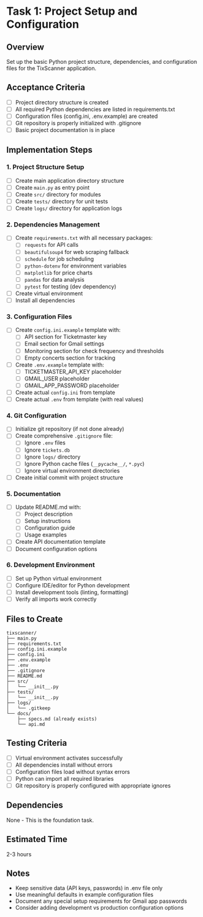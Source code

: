 # Task 1: Project Setup and Configuration

## Overview
Set up the basic Python project structure, dependencies, and configuration files for the TixScanner application.

## Acceptance Criteria
- [ ] Project directory structure is created
- [ ] All required Python dependencies are listed in requirements.txt
- [ ] Configuration files (config.ini, .env.example) are created
- [ ] Git repository is properly initialized with .gitignore
- [ ] Basic project documentation is in place

## Implementation Steps

### 1. Project Structure Setup
- [ ] Create main application directory structure
- [ ] Create `main.py` as entry point
- [ ] Create `src/` directory for modules
- [ ] Create `tests/` directory for unit tests
- [ ] Create `logs/` directory for application logs

### 2. Dependencies Management
- [ ] Create `requirements.txt` with all necessary packages:
  - [ ] `requests` for API calls
  - [ ] `beautifulsoup4` for web scraping fallback
  - [ ] `schedule` for job scheduling
  - [ ] `python-dotenv` for environment variables
  - [ ] `matplotlib` for price charts
  - [ ] `pandas` for data analysis
  - [ ] `pytest` for testing (dev dependency)
- [ ] Create virtual environment
- [ ] Install all dependencies

### 3. Configuration Files
- [ ] Create `config.ini.example` template with:
  - [ ] API section for Ticketmaster key
  - [ ] Email section for Gmail settings
  - [ ] Monitoring section for check frequency and thresholds
  - [ ] Empty concerts section for tracking
- [ ] Create `.env.example` template with:
  - [ ] TICKETMASTER_API_KEY placeholder
  - [ ] GMAIL_USER placeholder
  - [ ] GMAIL_APP_PASSWORD placeholder
- [ ] Create actual `config.ini` from template
- [ ] Create actual `.env` from template (with real values)

### 4. Git Configuration
- [ ] Initialize git repository (if not done already)
- [ ] Create comprehensive `.gitignore` file:
  - [ ] Ignore `.env` files
  - [ ] Ignore `tickets.db`
  - [ ] Ignore `logs/` directory
  - [ ] Ignore Python cache files (`__pycache__/`, `*.pyc`)
  - [ ] Ignore virtual environment directories
- [ ] Create initial commit with project structure

### 5. Documentation
- [ ] Update README.md with:
  - [ ] Project description
  - [ ] Setup instructions
  - [ ] Configuration guide
  - [ ] Usage examples
- [ ] Create API documentation template
- [ ] Document configuration options

### 6. Development Environment
- [ ] Set up Python virtual environment
- [ ] Configure IDE/editor for Python development
- [ ] Install development tools (linting, formatting)
- [ ] Verify all imports work correctly

## Files to Create
```
tixscanner/
├── main.py
├── requirements.txt
├── config.ini.example
├── config.ini
├── .env.example
├── .env
├── .gitignore
├── README.md
├── src/
│   └── __init__.py
├── tests/
│   └── __init__.py
├── logs/
│   └── .gitkeep
└── docs/
    ├── specs.md (already exists)
    └── api.md
```

## Testing Criteria
- [ ] Virtual environment activates successfully
- [ ] All dependencies install without errors
- [ ] Configuration files load without syntax errors
- [ ] Python can import all required libraries
- [ ] Git repository is properly configured with appropriate ignores

## Dependencies
None - This is the foundation task.

## Estimated Time
2-3 hours

## Notes
- Keep sensitive data (API keys, passwords) in .env file only
- Use meaningful defaults in example configuration files
- Document any special setup requirements for Gmail app passwords
- Consider adding development vs production configuration options